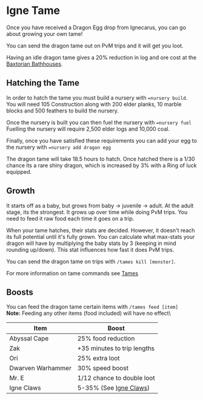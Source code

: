 # Igne Tame

Once you have received a Dragon Egg drop from Ignecarus, you can go about growing your own tame!

You can send the dragon tame out on PvM trips and it will get you loot.

Having an idle dragon tame gives a 20% reduction in log and ore cost at the [Baxtorian Bathhouses](../../minigames/baxtorian-bathhouses.md#boosts).

## Hatching the Tame

In order to hatch the tame you must build a nursery with `=nursery build`.\
You will need 105 Construction along with 200 elder planks, 10 marble blocks and 500 feathers to build the nursery.

Once the nursery is built you can then fuel the nursery with `=nursery fuel`\
Fuelling the nursery will require 2,500 elder logs and 10,000 coal.

Finally, once you have satisfied these requirements you can add your egg to the nursery with `=nursery add dragon egg`

The dragon tame will take 18.5 hours to hatch. Once hatched there is a 1/30 chance its a rare shiny dragon, which is increased by 3% with a Ring of luck equipped.

## Growth

It starts off as a baby, but grows from baby -> juvenile -> adult. At the adult stage, its the strongest. It grows up over time while doing PvM trips. You need to feed it raw food each time it goes on a trip.

When your tame hatches, their stats are decided. However, it doesn't reach its full potential until it's fully grown. You can calculate what max-stats your dragon will have by multiplying the baby stats by 3 (keeping in mind rounding up/down). This stat influences how fast it does PvM trips.

You can send the dragon tame on trips with `/tames kill [monster]`.

For more information on tame commands see [Tames](../../custom-items/tames.md)

## Boosts

You can feed the dragon tame certain items with `/tames feed [item]`\
**Note:** Feeding any other items (food included) will have no effect\\

| Item              | Boost                                                            |
| ----------------- | ---------------------------------------------------------------- |
| Abyssal Cape      | 25% food reduction                                               |
| Zak               | +35 minutes to trip lengths                                      |
| Ori               | 25% extra loot                                                   |
| Dwarven Warhammer | 30% speed boost                                                  |
| Mr. E             | 1/12 chance to double loot                                       |
| Igne Claws        | 5-35% (See [Igne Claws](../../custom-items/tames/igne-claws.md)) |
